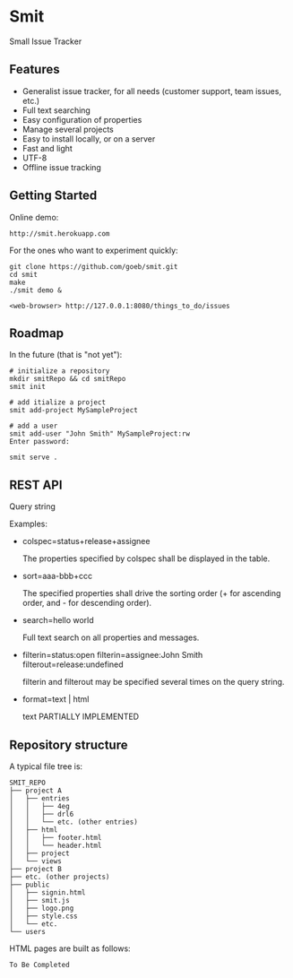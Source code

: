 Smit
====

Small Issue Tracker


Features
--------

- Generalist issue tracker, for all needs (customer support, team issues, etc.)
- Full text searching
- Easy configuration of properties
- Manage several projects
- Easy to install locally, or on a server
- Fast and light
- UTF-8
- Offline issue tracking


Getting Started
---------------
    
Online demo:

    http://smit.herokuapp.com

    
For the ones who want to experiment quickly:

    git clone https://github.com/goeb/smit.git
    cd smit
    make
    ./smit demo &

    <web-browser> http://127.0.0.1:8080/things_to_do/issues


Roadmap
---
In the future (that is "not yet"):

    # initialize a repository
    mkdir smitRepo && cd smitRepo
    smit init

    # add itialize a project
    smit add-project MySampleProject

    # add a user
    smit add-user "John Smith" MySampleProject:rw
    Enter password:
    
    smit serve .




REST API
--------

Query string

Examples:
    
- colspec=status+release+assignee

    The properties specified by colspec shall be displayed in the table.

- sort=aaa-bbb+ccc

    The specified properties shall drive the sorting order (+ for ascending order, and - for descending order).

- search=hello world

    Full text search on all properties and messages.

- filterin=status:open
  filterin=assignee:John Smith
  filterout=release:undefined

    filterin and filterout may be specified several times on the query string.

- format=text | html

    text PARTIALLY IMPLEMENTED


Repository structure
--------------------

A typical file tree is:

    SMIT_REPO
    ├── project A
    │   ├── entries
    │   │   ├── 4eg
    │   │   ├── drl6
    │   │   └── etc. (other entries)
    │   ├── html
    │   │   ├── footer.html
    │   │   └── header.html
    │   ├── project
    │   └── views
    ├── project B
    ├── etc. (other projects)
    ├── public
    │   ├── signin.html
    │   ├── smit.js
    │   ├── logo.png
    │   ├── style.css
    │   └── etc.
    └── users


HTML pages are built as follows:

    To Be Completed

